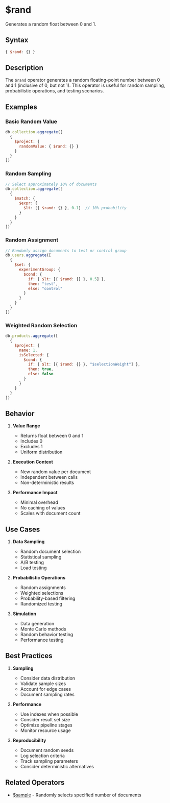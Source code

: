# $rand

Generates a random float between 0 and 1.

## Syntax

```javascript
{ $rand: {} }
```

## Description

The `$rand` operator generates a random floating-point number between 0 and 1 (inclusive of 0, but not 1). This operator is useful for random sampling, probabilistic operations, and testing scenarios.

## Examples

### Basic Random Value

```javascript
db.collection.aggregate([
  {
    $project: {
      randomValue: { $rand: {} }
    }
  }
])
```

### Random Sampling

```javascript
// Select approximately 10% of documents
db.collection.aggregate([
  {
    $match: {
      $expr: {
        $lt: [{ $rand: {} }, 0.1]  // 10% probability
      }
    }
  }
])
```

### Random Assignment

```javascript
// Randomly assign documents to test or control group
db.users.aggregate([
  {
    $set: {
      experimentGroup: {
        $cond: {
          if: { $lt: [{ $rand: {} }, 0.5] },
          then: "test",
          else: "control"
        }
      }
    }
  }
])
```

### Weighted Random Selection

```javascript
db.products.aggregate([
  {
    $project: {
      name: 1,
      isSelected: {
        $cond: {
          if: { $lt: [{ $rand: {} }, "$selectionWeight"] },
          then: true,
          else: false
        }
      }
    }
  }
])
```

## Behavior

1. **Value Range**
   - Returns float between 0 and 1
   - Includes 0
   - Excludes 1
   - Uniform distribution

2. **Execution Context**
   - New random value per document
   - Independent between calls
   - Non-deterministic results

3. **Performance Impact**
   - Minimal overhead
   - No caching of values
   - Scales with document count

## Use Cases

1. **Data Sampling**
   - Random document selection
   - Statistical sampling
   - A/B testing
   - Load testing

2. **Probabilistic Operations**
   - Random assignments
   - Weighted selections
   - Probability-based filtering
   - Randomized testing

3. **Simulation**
   - Data generation
   - Monte Carlo methods
   - Random behavior testing
   - Performance testing

## Best Practices

1. **Sampling**
   - Consider data distribution
   - Validate sample sizes
   - Account for edge cases
   - Document sampling rates

2. **Performance**
   - Use indexes when possible
   - Consider result set size
   - Optimize pipeline stages
   - Monitor resource usage

3. **Reproducibility**
   - Document random seeds
   - Log selection criteria
   - Track sampling parameters
   - Consider deterministic alternatives

## Related Operators

- [$sample](../aggregation/sample.md) - Randomly selects specified number of documents 
